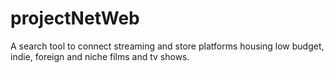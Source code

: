 # projectNetWeb
A search tool to connect streaming and store platforms housing low budget, indie, foreign and niche films and tv shows. 
